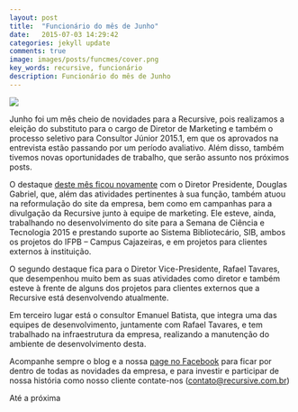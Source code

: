 ```yaml
---
layout: post
title:  "Funcionário do mês de Junho"
date:   2015-07-03 14:29:42
categories: jekyll update
comments: true
image: images/posts/funcmes/cover.png
key_words: recursive, funcionário
description: Funcionário do mês de Junho
---
```


<img src="{{ site.absolute_url }}/images/posts/funcmes/funcmesjunho.jpg">

Junho foi um mês cheio de novidades para a Recursive, pois realizamos a eleição do substituto para o cargo de Diretor de Marketing e também o processo seletivo para Consultor Júnior 2015.1, em que os aprovados na entrevista estão passando por um período avaliativo. Além disso, também tivemos novas oportunidades de trabalho, que serão assunto nos próximos posts.

O destaque [deste mês ficou novamente][funcmesmaio] com o Diretor Presidente, Douglas Gabriel, que, além das atividades pertinentes à sua função, também atuou na reformulação do site da empresa, bem como em campanhas para a divulgação da Recursive junto à equipe de marketing. Ele esteve, ainda, trabalhando no desenvolvimento do site para a Semana de Ciência e Tecnologia 2015 e prestando suporte ao Sistema Bibliotecário, SIB, ambos os projetos do IFPB – Campus Cajazeiras, e em projetos para clientes externos à instituição.

O segundo destaque fica para o Diretor Vice-Presidente, Rafael Tavares, que desempenhou muito bem as suas atividades como diretor e também esteve à frente de alguns dos projetos para clientes externos que a Recursive está desenvolvendo atualmente.

Em terceiro lugar está o consultor Emanuel Batista, que integra uma das equipes de desenvolvimento, juntamente com Rafael Tavares, e tem trabalhado na infraestrutura da empresa, realizando a manutenção do ambiente de desenvolvimento desta.

Acompanhe sempre o blog e a nossa [page no Facebook][page] para ficar por dentro de todas as novidades da empresa, e para investir e participar de nossa história como nosso cliente contate-nos (contato@recursive.com.br)


Até a próxima

[page]:https://www.facebook.com/recursivejunior
[androidos]:http://recursivejr.github.io/jekyll/update/2015/05/11/Equipe-Recursive-no-Androidos.html
[funcmesmaio]:http://recursivejr.github.io/jekyll/update/2015/06/01/Funcionario-do-mes-de-maio.html
